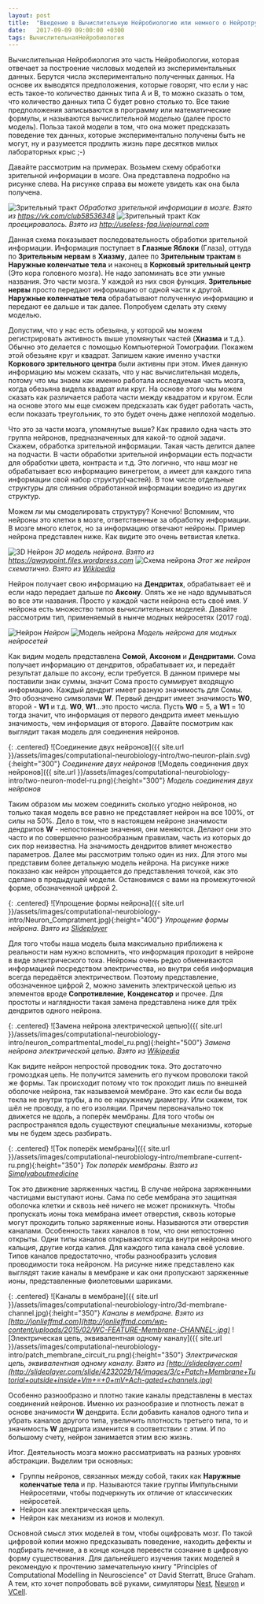 ```yaml
---
layout: post
title:  "Введение в Вычислительную Нейробиологию или немного о Нейротрубах"
date:   2017-09-09 09:00:00 +0300
tags: ВычислительнаяНейробиология
---
```


Вычислительная Нейробиология это часть Нейробиологии, которая отвечает за построение числовых моделей из экспериментальных данных. Берутся числа экспериментально полученных данных. На основе их выводятся предположения, которые говорят, что если у нас есть такое-то количество данных типа A и B, то можно сказать о том, что количество данных типа C будет ровно столько то. Все такие предположения записываются в программу или математические формулы, и называются вычислительной моделью (далее просто модель). Польза такой модели в том, что она может предсказать поведение тех данных, которые экспериментально получены быть не могут, ну и разумеется продлить жизнь паре десятков милых лабораторных крыс ;-)

Давайте рассмотрим на примерах. Возьмем схему обработки зрительной информации в мозге. Она представлена подробно на рисунке слева. На рисунке справа вы можете увидеть как она была получена.

<p class="centered">
  <span class="half-width">
    <img src="{{ site.url }}/assets/images/computational-neurobiology-intro/visual-pathway-ru.jpg" alt="Зрительный тракт">
    <em>Обработка зрительной информации в мозге. Взято из <a href="https://vk.com/club58536348">https://vk.com/club58536348</a></em>
  </span>
  <span class="half-width" style="vertical-align: top">
    <img src="{{ site.url }}/assets/images/computational-neurobiology-intro/visual-pathway-view.png" alt="Зрительный тракт">
    <em>Как проецировалось. Взято из <a href="http://useless-faq.livejournal.com/12497311.html">http://useless-faq.livejournal.com</a></em>
  </span>
</p>

Данная схема показывает последовательность обработки зрительной информации. Информация поступает в **Глазные Яблоки** (Глаза), оттуда по **Зрительным нервам** в **Хиазму**, далее по **Зрительным трактам** в **Наружные коленчатые тела** и наконец в **Корковый зрительный центр** (Это кора головного мозга). Не надо запоминать все эти умные названия. Это части мозга. У каждой из них своя функция. **Зрительные нервы** просто передают информацию от одной части к другой. **Наружные коленчатые тела** обрабатывают полученную информацию и передают ее дальше и так далее. Попробуем сделать эту схему моделью.

Допустим, что у нас есть обезьяна, у которой мы можем регистрировать активность выше упомянутых частей (**Хиазма** и т.д.). Обычно это делается с помощью Компьютерной Томографии. Покажем этой обезьяне круг и квадрат. Запишем какие именно участки **Коркового зрительного центра** были активны при этом. Имея данную информацию мы можем сказать, что у нас вычислительная модель, потому что мы знаем как именно работала исследуемая часть мозга, когда обезьяна видела квадрат или круг. На основе этого мы можем сказать как различается работа части между квадратом и кругом. Если на основе этого мы еще сможем предсказать как будет работать часть, если показать треугольник, то это будет очень даже неплохой моделью.

Что это за части мозга, упомянутые выше? Как правило одна часть это группа нейронов, предназначенных для какой-то одной задачи. Скажем, обработка зрительной информации. Такая часть делится далее на подчасти. В части обработки зрительной информации есть подчасти для обработки цвета, контраста и т.д. Это логично, что наш мозг не обрабатывает всю информацию винегретом, а имеет для каждого типа информации свой набор структур(частей). В том числе отдельные структуры для слияния обработанной информации воедино из других структур.

Можем ли мы смоделировать структуру? Конечно! Вспомним, что нейроны это клетки в мозге, ответственные за обработку информации. В мозге много клеток, но за информацию отвечают нейроны. Пример нейрона представлен ниже. Как видите это очень ветвистая клетка.

<p class="centered">
  <span class="half-width">
    <img src="{{ site.url }}/assets/images/computational-neurobiology-intro/nerve-cell-model.jpg" alt="3D Нейрон">
    <em>3D модель нейрона. Взято из <a href="https://awaypoint.files.wordpress.com/2017/04/nerve-cell-model.jpg">https://awaypoint.files.wordpress.com</a></em>
  </span>
  <span class="half-width" style="vertical-align: top">
    <img src="{{ site.url }}/assets/images/computational-neurobiology-intro/Neuron-rus.svg" alt="Схема нейрона">
    <em>Этот же нейрон схематично. Взято из <a href="https://upload.wikimedia.org/wikipedia/commons/5/59/Neuron-rus.svg">Wikipedia</a></em>
  </span>
</p>

Нейрон получает свою информацию на **Дендритах**, обрабатывает её и если надо передает дальше по **Аксону**. Опять же не надо вдумываться во все эти названия. Просто у каждой части нейрона есть своё имя. У нейрона есть множество типов вычислительных моделей. Давайте рассмотрим тип, применяемый в нынче модных нейросетях (2017 год).

<p class="centered">
  <span class="half-width">
    <img src="{{ site.url }}/assets/images/computational-neurobiology-intro/single-neuron-plain.svg" alt="Нейрон">
    <em>Нейрон</em>
  </span>
  <span class="half-width" style="vertical-align: top">
    <img src="{{ site.url }}/assets/images/computational-neurobiology-intro/single-neuron-model-ru.png" alt="Модель нейрона">
    <em>Модель нейрона для модных нейросетей</em>
  </span>
</p>

Как видим модель представлена **Сомой**, **Аксоном** и **Дендритами**. Сома получает информацию от дендритов, обрабатывает их, и передаёт результат дальше по аксону, если требуется. В данном примере мы поставили знак суммы, значит Сома просто суммирует входящую информацию. Каждый дендрит имеет разную значимость для Сомы. Это обозначено символами **W**. Первый дендрит имеет значимость **W0**, второй - **W1** и т.д. **W0**, **W1**...это просто числа. Пусть **W0** = 5, а **W1** = 10 тогда значит, что информация от первого дендрита имеет меньшую значимость, чем информация от второго. Давайте посмотрим как выглядит такая модель для соединения нейронов.

{: .centered}
![Соединение двух нейронов]({{ site.url }}/assets/images/computational-neurobiology-intro/two-neuron-plain.svg){:height="300"}
*Соединение двух нейронов*
![Модель соединения двух нейронов]({{ site.url }}/assets/images/computational-neurobiology-intro/two-neuron-model-ru.png){:height="300"}
*Модель соединения двух нейронов*

Таким образом мы можем соединить сколько угодно нейронов, но только такая модель все равно не представляет нейрон на все 100%, от силы на 50%. Дело в том, что в настоящем нейроне значимости дендритов **W** - непостоянные значения, они меняются. Делают они это часто и по совершенно разнообразным правилам, часть из которых до сих пор неизвестна. На значимость дендритов влияет множество параметров. Далее мы рассмотрим только один из них. Для этого мы представим более детальную модель нейрона. На рисунке ниже показано как нейрон упрощается до представления точкой, как это сделано в предыдущей модели. Остановимся с вами на промежуточной форме, обозначенной цифрой 2.

{: .centered}
![Упрощение формы нейрона]({{ site.url }}/assets/images/computational-neurobiology-intro/Neuron_Compratment.jpg){:height="400"}
*Упрощение формы нейрона. Взято из [Slideplayer](http://slideplayer.com/slide/6975345/24/)*

Для того чтобы наша модель была максимально приближена к реальности нам нужно вспомнить, что информация проходит в нейроне в виде электрического тока. Нейроны очень редко обмениваются информацией посредством электричества, но внутри себя информация всегда передаётся электричеством. Поэтому представление, обозначенное цифрой 2, можно заменить электрической цепью из элементов вроде **Сопротивление**, **Конденсатор** и прочее. Для простоты и наглядности такая замена представлена ниже для трёх дендритов одного нейрона.

{: .centered}
![Замена нейрона электрической цепью]({{ site.url }}/assets/images/computational-neurobiology-intro/neuron_compartmental_model_ru.png){:height="500"}
*Замена нейрона электрической цепью. Взято из [Wikipedia](https://upload.wikimedia.org/wikipedia/commons/1/10/Original_neuron,_a_cable_model_%26_a_compartmental_models_(ru).png)*

Как видите нейрон непростой проводник тока. Это достаточно громоздкая цепь. Не получится заменить его пучком проволоки такой же формы. Так происходит потому что ток проходит лишь по внешней оболочке нейрона, так называемой мембране. Это как если бы вода текла не внутри трубы, а по ее наружнему диаметру. Или скажем, ток шёл не проводу, а по его изоляции. Причем первоначально ток движется не вдоль, а поперёк мембраны. Для того чтобы он распространялся вдоль существуют специальные механизмы, которые мы не будем здесь разбирать.

{: .centered}
![Ток поперёк мембраны]({{ site.url }}/assets/images/computational-neurobiology-intro/membrane-current-ru.png){:height="350"}
*Ток поперёк мембраны. Взято из [Simplyaboutmedicine](https://simplyaboutmedicine.files.wordpress.com/2014/09/picture6.png)*

Ток это движение заряженных частиц. В случае нейрона заряженными частицами выступают ионы. Сама по себе мембрана это защитная оболочка клетки и сквозь неё ничего не может проникнуть. Чтобы пропускать ионы тока мембрана имеет отверстия, сквозь которые могут проходить только заряженные ионы. Называются эти отверстия каналами. Особенность таких каналов в том, что они непостоянно открыты. Одни типы каналов открываются когда внутри нейрона много кальция, другие когда калия. Для каждого типа канала своё условие. Типов каналов предостаточно, чтобы разнообразить условия проводимости тока нейроном. На рисунке ниже представлено как выглядят такие каналы в мембране и как они пропускают заряженные ионы, представленные фиолетовыми шариками.

{: .centered}
![Каналы в мембране]({{ site.url }}/assets/images/computational-neurobiology-intro/3d-membrane-channel.jpg){:height="350"}
*Каналы в мембране. Взято из [http://jonlieffmd.com](http://jonlieffmd.com/wp-content/uploads/2015/02/WC-FEATURE-Membrane-CHANNEL-.jpg)*
![Электрическая цепь, эквивалентная одному каналу]({{ site.url }}/assets/images/computational-neurobiology-intro/patch_membrane_circuit_ru.png){:height="350"}
*Электрическая цепь, эквивалентная одному каналу. Взято из [http://slideplayer.com](http://slideplayer.com/slide/4232029/14/images/3/c+Patch+Membrane+Tutorial+outside+inside+Vm+=+0+mV+Ach-gated+channels.jpg)*

Особенно разнообразно и плотно такие каналы представлены в местах соединений нейронов. Именно их разнообразие и плотность лежат в основе значимости **W** дендрита. Если добавить каналов одного типа и убрать каналов другого типа, увеличить плотность третьего типа, то и значимость **W** дендрита изменится в соответствии с этим. И по большому счету, нейрон занимается этим всю жизнь.

Итог. Деятельность мозга можно рассматривать на разных уровнях абстракции. Выделим три основных:
 - Группы нейронов, связанных между собой, таких как **Наружные коленчатые тела** и пр. Называются такие группы Импульсными Нейросетями, чтобы подчеркнуть их отличие от классических нейросетей.
 - Нейрон как электрическая цепь.
 - Нейрон как механизм из ионов и молекул.

Основной смысл этих моделей в том, чтобы оцифровать мозг. По такой цифровой копии можно предсказывать поведение, находить дефекты и подбирать лечение, а в конце концов перевести сознание в цифровую форму существования. Для дальнейшего изучения таких моделей я рекомендую к прочтению замечательную книгу "Principles of Computational Modelling in Neuroscience" от David Sterratt, Bruce Graham. А тем, кто хочет попробовать всё руками, симуляторы [Nest](http://www.nest-simulator.org/), [Neuron](https://www.neuron.yale.edu/neuron/) и [VCell](http://vcell.org/).
